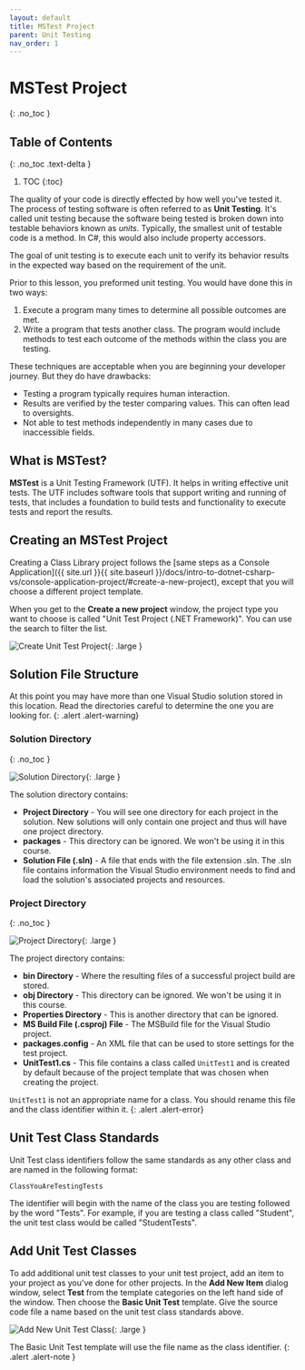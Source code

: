 ```yaml
---
layout: default
title: MSTest Project
parent: Unit Testing
nav_order: 1
---
```


# MSTest Project
{: .no_toc }

## Table of Contents
{: .no_toc .text-delta }

1. TOC
{:toc}

The quality of your code is directly effected by how well you've tested it. The process of testing software is often referred to as **Unit Testing**. It's called unit testing because the software being tested is broken down into testable behaviors known as _units_. Typically, the smallest unit of testable code is a method. In C#, this would also include property accessors. 

The goal of unit testing is to execute each unit to verify its behavior results in the expected way based on the requirement of the unit. 

Prior to this lesson, you preformed unit testing. You would have done this in two ways:

1. Execute a program many times to determine all possible outcomes are met.
2. Write a program that tests another class. The program would include methods to test each outcome of the methods within the class you are testing.

These techniques are acceptable when you are beginning your developer journey. But they do have drawbacks:

- Testing a program typically requires human interaction.
- Results are verified by the tester comparing values. This can often lead to oversights.
- Not able to test methods independently in many cases due to inaccessible fields. 

## What is MSTest?

**MSTest** is a Unit Testing Framework (UTF). It helps in writing effective unit tests. The UTF includes software tools that support writing and running of tests, that includes a foundation to build tests and functionality to execute tests and report the results.

## Creating an MSTest Project

Creating a Class Library project follows the [same steps as a Console Application]({{ site.url }}{{ site.baseurl }}/docs/intro-to-dotnet-csharp-vs/console-application-project/#create-a-new-project), except that you will choose a different project template.

When you get to the **Create a new project** window, the project type you want to choose is called "Unit Test Project (.NET Framework)". You can use the search to filter the list.

![Create Unit Test Project](../images/mstest/create-new-project.png){: .large }

## Solution File Structure

At this point you may have more than one Visual Studio solution stored in this location. Read the directories careful to determine the one you are looking for.
{: .alert .alert-warning}

### Solution Directory
{: .no_toc }

![Solution Directory](../images/mstest/solution-directory.png){: .large }

The solution directory contains:

- **Project Directory** - You will see one directory for each project in the solution. New solutions will only contain one project and thus will have one project directory.
- **packages** - This directory can be ignored. We won't be using it in this course.
- **Solution File (.sln)** - A file that ends with the file extension .sln. The .sln file contains information the Visual Studio environment needs to find and load the solution's associated projects and resources.

### Project Directory
{: .no_toc }

![Project Directory](../images/mstest/project-directory.png){: .large }

The project directory contains:

- **bin Directory** - Where the resulting files of a successful project build are stored.
- **obj Directory** - This directory can be ignored. We won't be using it in this course.
- **Properties Directory** - This is another directory that can be ignored.
- **MS Build File (.csproj) File** - The MSBuild file for the Visual Studio project.
- **packages.config** - An XML file that can be used to store settings for the test project.
- **UnitTest1.cs** - This file contains a class called `UnitTest1` and is created by default because of the project template that was chosen when creating the project.

`UnitTest1` is not an appropriate name for a class. You should rename this file and the class identifier within it.
{: .alert .alert-error}

## Unit Test Class Standards

Unit Test class identifiers follow the same standards as any other class and are named in the following format:

`ClassYouAreTestingTests`

The identifier will begin with the name of the class you are testing followed by the word "Tests". For example, if you are testing a class called "Student", the unit test class would be called "StudentTests".

## Add Unit Test Classes

To add additional unit test classes to your unit test project, add an item to your project as you've done for other projects. In the **Add New Item** dialog window, select **Test** from the template categories on the left hand side of the window. Then choose the **Basic Unit Test** template. Give the source code file a name based on the unit test class standards above.

![Add New Unit Test Class](../images/mstest/add-unit-test-class.png){: .large }

The Basic Unit Test template will use the file name as the class identifier.
{: .alert .alert-note }